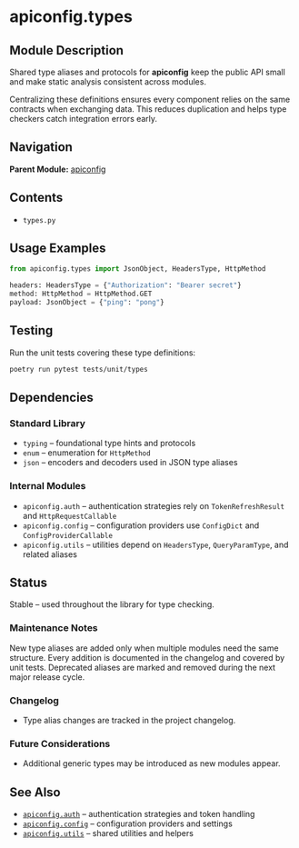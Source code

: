 # apiconfig.types

## Module Description

Shared type aliases and protocols for **apiconfig** keep the public API small
and make static analysis consistent across modules.

Centralizing these definitions ensures every component relies on the same
contracts when exchanging data. This reduces duplication and helps type
checkers catch integration errors early.

## Navigation
**Parent Module:** [apiconfig](../README.md)

## Contents
- `types.py`

## Usage Examples
```python
from apiconfig.types import JsonObject, HeadersType, HttpMethod

headers: HeadersType = {"Authorization": "Bearer secret"}
method: HttpMethod = HttpMethod.GET
payload: JsonObject = {"ping": "pong"}
```

## Testing

Run the unit tests covering these type definitions:

```bash
poetry run pytest tests/unit/types
```

## Dependencies

### Standard Library
- `typing` – foundational type hints and protocols
- `enum` – enumeration for `HttpMethod`
- `json` – encoders and decoders used in JSON type aliases

### Internal Modules
- `apiconfig.auth` – authentication strategies rely on `TokenRefreshResult` and `HttpRequestCallable`
- `apiconfig.config` – configuration providers use `ConfigDict` and `ConfigProviderCallable`
- `apiconfig.utils` – utilities depend on `HeadersType`, `QueryParamType`, and related aliases

## Status
Stable – used throughout the library for type checking.

### Maintenance Notes
New type aliases are added only when multiple modules need the same
structure. Every addition is documented in the changelog and covered by unit
tests. Deprecated aliases are marked and removed during the next major
release cycle.

### Changelog
- Type alias changes are tracked in the project changelog.

### Future Considerations
- Additional generic types may be introduced as new modules appear.

## See Also
- [`apiconfig.auth`](../auth) – authentication strategies and token handling
- [`apiconfig.config`](../config) – configuration providers and settings
- [`apiconfig.utils`](../utils) – shared utilities and helpers
